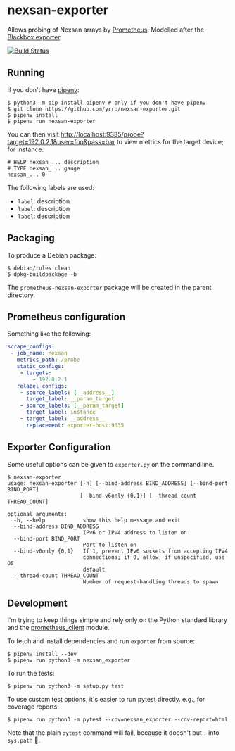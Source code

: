 nexsan-exporter
===============

Allows probing of Nexsan arrays by [Prometheus](https://prometheus.io/).
Modelled after the [Blackbox
exporter](https://github.com/prometheus/blackbox_exporter).

[![Build Status](https://travis-ci.org/yrro/nexsan-exporter.svg?branch=master)](https://travis-ci.org/yrro/nexsan-exporter)

Running
-------

If you don't have [pipenv](https://github.com/pypa/pipenv):

```
$ python3 -m pip install pipenv # only if you don't have pipenv
$ git clone https://github.com/yrro/nexsan-exporter.git
$ pipenv install
$ pipenv run nexsan-exporter
```

You can then visit <http://localhost:9335/probe?target=192.0.2.1&user=foo&pass=bar> to view
metrics for the target device; for instance:

```
# HELP nexsan_... description
# TYPE nexsan_... gauge
nexsan_... 0
```

The following labels are used:

 * `label`: description
 * `label`: description
 * `label`: description

Packaging
---------

To produce a Debian package:

```
$ debian/rules clean
$ dpkg-buildpackage -b
```

The `prometheus-nexsan-exporter` package will be created in the parent directory.

Prometheus configuration
------------------------

Something like the following:

```yaml
scrape_configs:
 - job_name: nexsan
   metrics_path: /probe
   static_configs:
    - targets:
        - 192.0.2.1
   relabel_configs:
    - source_labels: [__address__]
      target_label: __param_target
    - source_labels: [__param_target]
      target_label: instance
    - target_label: __address__
      replacement: exporter-host:9335
```

Exporter Configuration
----------------------

Some useful options can be given to `exporter.py` on the command line.

```
$ nexsan-exporter
usage: nexsan-exporter [-h] [--bind-address BIND_ADDRESS] [--bind-port BIND_PORT]
                       [--bind-v6only {0,1}] [--thread-count THREAD_COUNT]

optional arguments:
  -h, --help            show this help message and exit
  --bind-address BIND_ADDRESS
                        IPv6 or IPv4 address to listen on
  --bind-port BIND_PORT
                        Port to listen on
  --bind-v6only {0,1}   If 1, prevent IPv6 sockets from accepting IPv4
                        connections; if 0, allow; if unspecified, use OS
                        default
  --thread-count THREAD_COUNT
                        Number of request-handling threads to spawn
```

Development
-----------

I'm trying to keep things simple and rely only on the Python standard library
and the [prometheus_client](https://github.com/prometheus/client_python)
module.

To fetch and install dependencies and run `exporter` from source:

```
$ pipenv install --dev
$ pipenv run python3 -m nexsan_exporter
```

To run the tests:

```
$ pipenv run python3 -m setup.py test
```

To use custom test options, it's easier to run pytest directly. e.g., for
coverage reports:

```
$ pipenv run python3 -m pytest --cov=nexsan_exporter --cov-report=html
```

Note that the plain `pytest` command will fail, because it doesn't put `.` into
`sys.path` 🤷.
